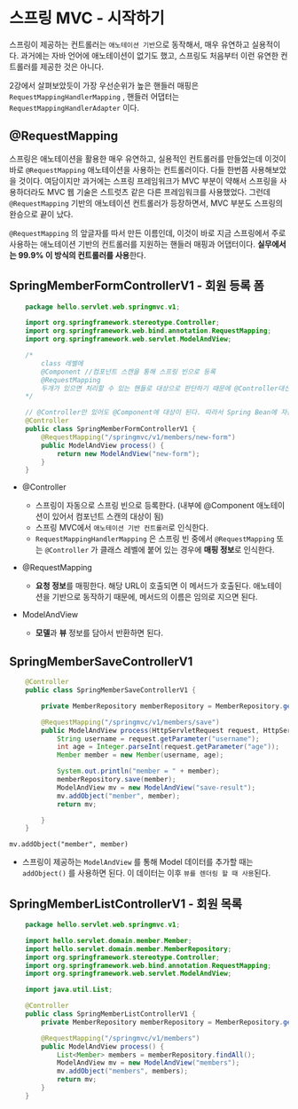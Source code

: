 # 스프링 MVC - 시작하기

스프링이 제공하는 컨트롤러는 `애노테이션 기반`으로 동작해서, 
매우 유연하고 실용적이다. 과거에는 자바 언어에 애노테이션이 없기도 했고, 스프링도 처음부터 이런 유연한 컨트롤러를 제공한 것은 아니다.

2강에서 살펴보았듯이  가장 우선순위가 높은 핸들러 매핑은 `RequestMappingHandlerMapping` , 핸들러 어댑터는 `RequestMappingHandlerAdapter` 이다.

## @RequestMapping

스프링은 애노테이션을 활용한 매우 유연하고, 실용적인 컨트롤러를 만들었는데 이것이 바로 `@RequestMapping` 애노테이션을 사용하는 컨트롤러이다. 다들 한번쯤 사용해보았을 것이다.
여담이지만 과거에는 스프링 프레임워크가 MVC 부분이 약해서 스프링을 사용하더라도 MVC 웹 기술은 스트럿츠 같은 다른 프레임워크를 사용했었다. 그런데 `@RequestMapping` 기반의 애노테이션 컨트롤러가 등장하면서, 
MVC 부분도 스프링의 완승으로 끝이 났다.

`@RequestMapping` 의 앞글자를 따서 만든 이름인데, 이것이 바로 지금 스프링에서 주로 사용하는 애노테이션 기반의 컨트롤러를 지원하는 핸들러 매핑과 어댑터이다. **실무에서는 99.9% 이 방식의 컨트롤러를 사용**한다.

## SpringMemberFormControllerV1 - 회원 등록 폼

```java
    package hello.servlet.web.springmvc.v1;

    import org.springframework.stereotype.Controller;
    import org.springframework.web.bind.annotation.RequestMapping;
    import org.springframework.web.servlet.ModelAndView;

    /*
        class 레벨에
        @Component //컴포넌트 스캔을 통해 스프링 빈으로 등록
        @RequestMapping
        두개가 있으면 처리할 수 있는 핸들로 대상으로 판단하기 때문에 @Controller대신 위에 두개에 애노테이션만 적어도 실행은 된다.
    */

    // @Controller만 있어도 @Component에 대상이 된다. 따라서 Spring Bean에 자동으로 SpringMemberFormControllerV1가 등록이 된다.
    @Controller
    public class SpringMemberFormControllerV1 {
        @RequestMapping("/springmvc/v1/members/new-form")
        public ModelAndView process() {
            return new ModelAndView("new-form");
        }
    }
```

- @Controller
    - 스프링이 자동으로 스프링 빈으로 등록한다. (내부에 @Component 애노테이션이 있어서 컴포넌트 스캔의 대상이 됨)
    - 스프링 MVC에서 `애노테이션 기반 컨트롤러`로 인식한다.
    - `RequestMappingHandlerMapping` 은 스프링 빈 중에서 `@RequestMapping` 또는 `@Controller` 가 클래스 레벨에 붙어 있는 경우에 **매핑 정보**로 인식한다.

- @RequestMapping
    - **요청 정보**를 매핑한다. 해당 URL이 호출되면 이 메서드가 호출된다. 애노테이션을 기반으로 동작하기 때문에, 메서드의 이름은 임의로 지으면 된다.

 - ModelAndView
    - **모델**과 **뷰** 정보를 담아서 반환하면 된다.


## SpringMemberSaveControllerV1

```java
    @Controller
    public class SpringMemberSaveControllerV1 {

        private MemberRepository memberRepository = MemberRepository.getInstance();

        @RequestMapping("/springmvc/v1/members/save")
        public ModelAndView process(HttpServletRequest request, HttpServletResponse response) {
            String username = request.getParameter("username");
            int age = Integer.parseInt(request.getParameter("age"));
            Member member = new Member(username, age);

            System.out.println("member = " + member);
            memberRepository.save(member);
            ModelAndView mv = new ModelAndView("save-result");
            mv.addObject("member", member);
            return mv;

        }
    }
```

`mv.addObject("member", member)`
- 스프링이 제공하는 `ModelAndView` 를 통해 Model 데이터를 추가할 때는 `addObject()` 를 사용하면 된다. 이 데이터는 이후 `뷰를 렌더링 할 때 사용`된다.


## SpringMemberListControllerV1 - 회원 목록
```java
    package hello.servlet.web.springmvc.v1;

    import hello.servlet.domain.member.Member;
    import hello.servlet.domain.member.MemberRepository;
    import org.springframework.stereotype.Controller;
    import org.springframework.web.bind.annotation.RequestMapping;
    import org.springframework.web.servlet.ModelAndView;

    import java.util.List;

    @Controller
    public class SpringMemberListControllerV1 {
        private MemberRepository memberRepository = MemberRepository.getInstance();

        @RequestMapping("/springmvc/v1/members")
        public ModelAndView process() {
            List<Member> members = memberRepository.findAll();
            ModelAndView mv = new ModelAndView("members");
            mv.addObject("members", members);
            return mv;
        }
    }
```